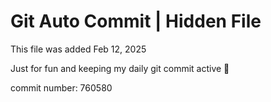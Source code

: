 # Git Auto Commit | Hidden File

This file was added Feb 12, 2025

Just for fun and keeping my daily git commit active 🤪

commit number: 760580
